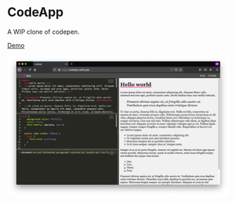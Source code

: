 # CodeApp

A WIP clone of codepen.

[Demo](https://codeapp.netlify.app/)

![CodeApp](./screenshot.png)
